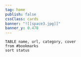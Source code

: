 ```yaml
---
tag: home
publish: false
cssClass: cards
banner: "![[space3.jpg]]"
banner_y: 0.470
---
```


```dataview
TABLE name, url, category, cover
from #bookmarks
sort status
```